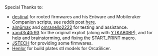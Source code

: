 Special Thanks to:

- [destinal](https://www.reddit.com/user/destinal/) for rooted firmwares and his Entware and Mobileraker Companion scripts, see reddit post [here](https://www.reddit.com/r/crealityk1/comments/15c7jt9/k1_and_k1_max_prerooted_firmware_images/).
- [aim6max](https://www.reddit.com/u/aim6max/) and [omranello2222](https://www.reddit.com/u/omranello2222/) for testing and assistance.
- [xand3r40r93](https://www.reddit.com/u/xand3r40r93/) for the original exploit (along with [YTKAB0BP](https://www.reddit.com/u/YTKAB0BP/)), and for help and brainstorming, and fixing the START_PRINT macro.
- [JSTECH](https://www.youtube.com/@Jstech3d) for providing some firmwares.
- [Henlor](https://www.printables.com/model/537623-creality-build-plate-models-and-textures) for build plates stl models for OrcaSlicer.
